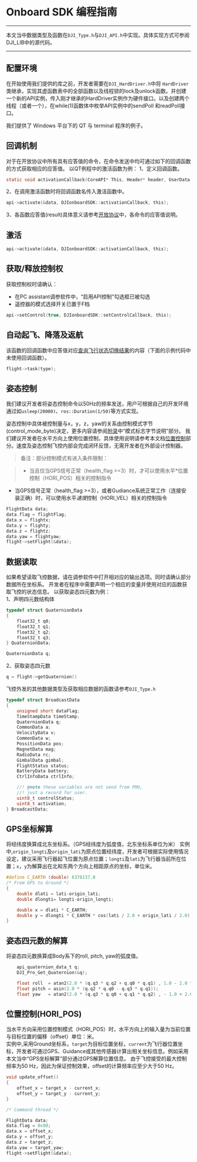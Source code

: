 # Onboard SDK 编程指南
---
本文当中数据类型及函数在`DJI_Type.h`与`DJI_API.h`中实现。具体实现方式可参阅DJI_LIB中的源代码。  

---
## 配置环境

在开始使用我们提供的库之前，开发者需要在`DJI_HardDriver.h`中将 `HardDriver` 类继承，实现其虚函数表中的全部函数以及线程锁的lock及unlock函数。并创建一个新的API实例，传入刚才继承的HardDriver实例作为硬件接口。以及创建两个线程（或者一个），在while(1)函数体中枚举API实例中的sendPoll 和readPoll接口。

我们提供了 Windows 平台下的 QT 与 terminal 程序的例子。

## 回调机制
对于在开放协议中所有具有应答值的命令，在命令发送中均可通过如下的回调函数的方式获取相应的应答值。
以QT例程中的激活函数为例：
1、定义回调函数。

```c
static void activationCallback(CoreAPI* This, Header* header, UserData userData);
```

2、在调用激活函数时将回调函数名传入激活函数中。

```c
api->activate(&data, DJIonboardSDK::activationCallback, this);
```


3、各函数应答值(result)具体意义请参考[开放协议](OPENProtocol_md.md#命令数据说明)中，各命令的应答值说明。

## 激活

```c
api->activate(&data, DJIonboardSDK::activationCallback, this);
```

## 获取/释放控制权

获取控制权时请确认：  

* 在PC assistant调参软件中，“启用API控制”勾选框已被勾选  
* 遥控器的模式选择开关已置于F档  

```c
api->setControl(true, DJIonboardSDK::setControlCallback, this);
```

## 自动起飞、降落及返航
该函数的回调函数中应答值对应[查询飞行状态切换结果](OPENProtocol_cn.md#命令码-0x02-查询飞行状态切换结果)的内容（下面的示例代码中未使用回调函数）。  

```c
flight->task(type);
```

## 姿态控制

我们建议开发者将姿态控制命令以50Hz的频率发送，用户可根据自己的开发环境通过如`usleep(20000)`、`ros::Duration(1/50)`等方式实现。  

姿态控制中具体被控制量与x，y，z，yaw的关系由控制模式字节(control_mode_byte)决定，更多内容请参阅[附录](Appendix_cn.md#模式标志字节说明)中“模式标志字节说明”部分。
我们建议开发者在水平方向上使用位置控制，具体使用说明请参考本文档[位置控制](#位置控制hori_pos)部分。速度及姿态控制飞控内部会完成闭环反馈，无需开发者在外部设计控制器。    
>备注：部分控制模式有进入条件限制：

>- 当且仅当GPS信号正常（health\_flag >=3）时，才可以使用水平*位置控制（HORI_POS）相关的控制指令
- 当GPS信号正常（health\_flag >=3），或者Gudiance系统正常工作（连接安装正确）时，可以使用水平*速度*控制（HORI_VEL）相关的控制指令


```c
FlightData data;
data.flag = flightFlag;
data.x = flightx;
data.y = flighty;
data.z = flightz;
data.yaw = flightyaw;
flight->setFlight(&data);
```

## 数据读取
如果希望读取飞控数据，请在调参软件中打开相对应的输出选项。同时请确认部分数据所在坐标系。
开发者在程序中需要声明一个相应的变量并使用对应的函数获取飞控的状态信息。
以获取姿态四元数为例：  
1、声明四元数结构体

```c
typedef struct QuaternionData
{
    float32_t q0;
    float32_t q1;
    float32_t q2;
    float32_t q3;
} QuaternionData;

QuaternionData q;
```

2、获取姿态四元数

```c
q = flight->getQuaternion()
```

飞控外发的其他数据类型及获取相应数据的函数请参考`DJI_Type.h`

```c
typedef struct BroadcastData
{
    unsigned short dataFlag;
    TimeStampData timeStamp;
    QuaternionData q;
    CommonData a;
    VelocityData v;
    CommonData w;
    PossitionData pos;
    MagnetData mag;
    RadioData rc;
    GimbalData gimbal;
    FlightStatus status;
    BatteryData battery;
    CtrlInfoData ctrlInfo;

    //! @note these variables are not send from FMU,
    //! just a record for user.
    uint8_t controlStatus;
    uint8_t activation;
} BroadcastData;

```

## GPS坐标解算
将经纬度换算成北东坐标系。（GPS经纬度为弧度值，北东坐标系单位为米）
实例中,`origin_longti`及`origin_lati`为原点位置经纬度，开发者可根据实际使用情况设定，建议采用飞行器起飞位置为原点位置；`longti`及`lati`为飞行器当前所在位置；`x`，`y`为解算出在北和东两个方向上相距原点的坐标，单位米。

~~~c
#define C_EARTH (double) 6378137.0
/* From GPS to Ground */
{
    double dlati = lati-origin_lati;
    double dlongti= longti-origin_longti;

    double x = dlati * C_EARTH;
    double y = dlongti * C_EARTH * cos(lati / 2.0 + origin_lati / 2.0);
}
~~~

## 姿态四元数的解算
将姿态四元数换算成Body系下的roll, pitch, yaw的弧度值。  
~~~c
    api_quaternion_data_t q;
    DJI_Pro_Get_Quaternion(&q);

    float roll  = atan2(2.0 * (q.q3 * q.q2 + q.q0 * q.q1) , 1.0 - 2.0 * (q.q1 * q.q1 + q.q2 * q.q2));
    float pitch = asin(2.0 * (q.q2 * q.q0 - q.q3 * q.q1));
    float yaw   = atan2(2.0 * (q.q3 * q.q0 + q.q1 * q.q2) , - 1.0 + 2.0 * (q.q0 * q.q0 + q.q1 * q.q1));
~~~

## 位置控制(HORI_POS)
当水平方向采用位置控制模式（HORI_POS）时，水平方向上的输入量为当前位置与目标位置的偏移（offset）单位：米。  
实例中,采用Ground坐标系，`target`为目标位置坐标，`current`为飞行器位置坐标，开发者可通过GPS、Guidance或其他传感器计算出相关坐标信息。例如采用本文当中“GPS坐标解算“部分通过GPS解算位置信息。
由于飞控接受的最大控制频率为50 Hz，因此为保证控制效果，offset的计算频率应至少大于50 Hz。
~~~c
void update_offset()
{
    offset_x = target_x - current_x;
    offset_y = target_y - current_y;
}

/* Command thread */

FlightData data;
data.flag = 0x90;
data.x = offset_x;
data.y = offset_y;
data.z = target_z;
data.yaw = target_yaw;
flight->setFlight(&data);

~~~


